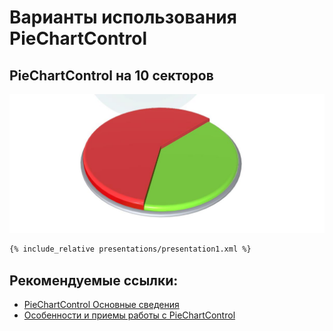 # Варианты использования PieChartControl 

## PieChartControl на 10 секторов 

![](screenshots/presentation1.png)

```xml
{% include_relative presentations/presentation1.xml %}
```

## Рекомендуемые ссылки:

- [PieChartControl Основные сведения](README.md)
- [Особенности и приемы работы с PieChartControl](hints.md)

